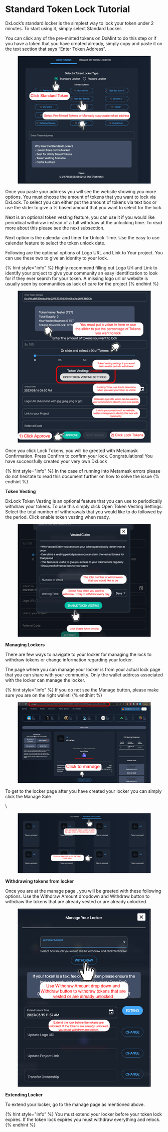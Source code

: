# Standard Token Lock Tutorial

DxLock’s standard locker is the simplest way to lock your token under 2 minutes. To start using it, simply select Standard Locker.

You can click any of the pre-minted tokens on DxMint to do this step or if you have a token that you have created already, simply copy and paste it on the text section that says “Enter Token Address”.

<figure><img src="../../../.gitbook/assets/image (44).png" alt=""><figcaption></figcaption></figure>

Once you paste your address you will see the website showing you more options. You must choose the amount of tokens that you want to lock via DxLock. To select you can either put the amount of tokens via text box or use the slider to give a % based amount that you want to select for the lock.

Next is an optional token vesting feature, you can use it if you would like periodical withdraw instead of a full withdraw at the unlocking time. To read more about this please see the next subsection.

Next option is the calendar and timer for Unlock Time. Use the easy to use calendar feature to select the token unlock date.

Following are the optional options of Logo URL and Link to Your project. You can use these two to give an identity to your lock.

{% hint style="info" %}
Highly recommend filling out Logo Url and Link to identify your project to give your community an easy identification to look for if they ever search for your token. A missing logo url or website is usually seen by communities as lack of care for the project
{% endhint %}

<figure><img src="../../../.gitbook/assets/image (7) (2).png" alt=""><figcaption></figcaption></figure>

Once you click Lock Tokens, you will be greeted with Metamask Confirmation. Press Confirm to confirm your lock. Congratulations! You have successfully created your very own DxLock

{% hint style="info" %}
In the case of running into Metamask errors please do not hesitate to read this document further on how to solve the issue
{% endhint %}

**Token Vesting**

DxLock Token Vesting is an optional feature that you can use to periodically withdraw your tokens. To use this simply click Open Token Vesting Settings. Select the total number of withdrawals that you would like to do followed by the period. Click enable token vesting when ready.

<figure><img src="../../../.gitbook/assets/image (3) (2).png" alt=""><figcaption></figcaption></figure>



**Managing Lockers**

There are few ways to navigate to your locker for managing the lock to withdraw tokens or change information regarding your locker.

&#x20;

The page where you can manage your locker is from your actual lock page that you can share with your community. Only the wallet address associated with the locker can manage the locker.



{% hint style="info" %}
If you do not see the Manage button, please make sure you are on the right wallet!
{% endhint %}

<figure><img src="../../../.gitbook/assets/image (62).png" alt=""><figcaption></figcaption></figure>

To get to the locker page after you have created your locker you can simply click the Manage Sale

\


<figure><img src="../../../.gitbook/assets/image (36) (3).png" alt=""><figcaption></figcaption></figure>

**Withdrawing tokens from locker**

Once you are at the manage page , you will be greeted with these following options. Use the Withdraw Amount dropdown and Withdraw button to withdraw the tokens that are already vested or are already unlocked.



<figure><img src="../../../.gitbook/assets/image (5) (2).png" alt=""><figcaption></figcaption></figure>

**Extending Locker**

To extend your locker, go to the manage page as mentioned above.

{% hint style="info" %}
You must extend your locker before your token lock expires. If the token lock expires you must withdraw everything and relock.
{% endhint %}



